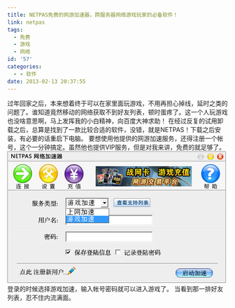 ```yaml
---
title: NETPAS免费的网游加速器，跨服务器网络游戏玩家的必备软件！
link: netpas
tags:
  - 免费
  - 游戏
  - 网络
id: '57'
categories:
  - - 软件
date: 2013-02-13 20:37:55
---
```


过年回家之后，本来想着终于可以在家里面玩游戏，不用再担心掉线，延时之类的问题了。谁知道竟然移动的网络获取不到好友列表，顿时蛋疼了。这一个人玩游戏也没啥意思啊，马上发挥我的小白精神，向百度大神求助！ 在经过反复的试用卸载之后，总算是找到了一款比较合适的软件，没错，就是NETPAS！下载之后安装，有必要的话重启下电脑。 要想使用他提供的网游加速服务，还得注册一个帐号，这个一分钟搞定。虽然他也提供VIP服务，但是对我来讲，免费的就足够了。 [![NETPAS登录界面](../images/uploads/2013/02/NETPAS.png "NETPAS登录界面")](../images/uploads/2013/02/NETPAS.png) 登录的时候选择游戏加速，输入帐号密码就可以进入游戏了。 当看到那一排好友列表，忍不住内流满面。